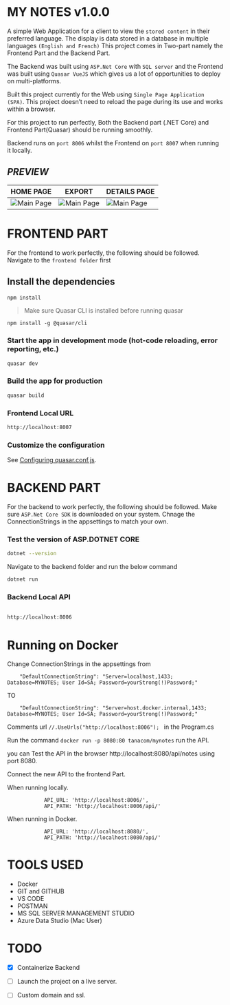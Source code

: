 # MY NOTES v1.0.0
A simple Web Application for a client to view the 
```stored content``` in their preferred language.
The display is data stored in a database in multiple languages ```(English and French)```
This project comes in Two-part namely the Frontend Part and the Backend Part.

The Backend was built using ```ASP.Net Core``` with ```SQL server``` and the Frontend was built using ```Quasar VueJS``` which gives us a lot of opportunities to deploy on multi-platforms.

Built this project currently for the Web using ```Single Page Application (SPA)```.
This project doesn’t need to reload the page during its use and works within a browser.

For this project to run perfectly, Both the Backend part (.NET Core) and Frontend Part(Quasar) should be running smoothly.

Backend runs on ```port 8006``` whilst the Frontend on ```port 8007``` when running it locally.




## ***PREVIEW***

| HOME PAGE | EXPORT |DETAILS PAGE|
|     ------------- | ------------- | ------------- |
| ![Main Page](screenshots/s0.png)| ![Main Page](screenshots/s1.png)|![Main Page](screenshots/s2.png)|




# FRONTEND PART
For the frontend to work perfectly, the following should be followed. Navigate to the ```frontend folder```
 first


## Install the dependencies
```bash
npm install
```


>Make sure  Quasar CLI is installed before running quasar

```
npm install -g @quasar/cli 
```


### Start the app in development mode (hot-code reloading, error reporting, etc.)
```bash
quasar dev
```


### Build the app for production
```bash
quasar build
```

### Frontend Local URL
```bash
http://localhost:8007
```



### Customize the configuration
See [Configuring quasar.conf.js](https://quasar.dev/quasar-cli/quasar-conf-js).




# BACKEND PART

For the backend to work perfectly, the following should be followed. Make sure ```ASP.Net Core SDK``` is downloaded on your system.
Chnage the ConnectionStrings in the appsettings to match your own.


### Test the version of ASP.DOTNET CORE

```bash
dotnet --version
```
Navigate to the backend folder  and 
run the below command
```bash
dotnet run
```


### Backend Local API
```bash

http://localhost:8006

```



# Running on Docker

Change ConnectionStrings in the appsettings from


````
	"DefaultConnectionString": "Server=localhost,1433; Database=MYNOTES; User Id=SA; Password=yourStrong(!)Password;"
````

TO


````
	"DefaultConnectionString": "Server=host.docker.internal,1433; Database=MYNOTES; User Id=SA; Password=yourStrong(!)Password;"
````


Comments url  ```//.UseUrls("http://localhost:8006"); ``` in the Program.cs



Run the  command ````docker run -p 8080:80 tanacom/mynotes````  run the API.

you can Test the API in the browser http://localhost:8080/api/notes  using port 8080.


Connect the new API to the frontend Part.

 When running locally.
````
			API_URL: 'http://localhost:8006/',
			API_PATH: 'http://localhost:8006/api/'

````


When running in Docker.
````
			API_URL: 'http://localhost:8080/',
			API_PATH: 'http://localhost:8080/api/'

````


# TOOLS USED
- Docker
- GIT and GITHUB
- VS CODE
- POSTMAN
- MS SQL SERVER MANAGEMENT STUDIO
- Azure Data Studio (Mac User)






# TODO

- [x] Containerize Backend

- [ ] Launch the project on a live server.

- [ ] Custom domain and ssl.



